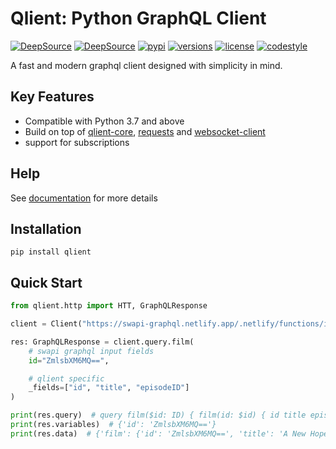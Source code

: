 # Qlient: Python GraphQL Client

[![DeepSource](https://deepsource.io/gh/qlient-org/python-qlient.svg/?label=active+issues&token=2ZJ0b1dinekjVtwgJHSy286C)](https://deepsource.io/gh/qlient-org/python-qlient/?ref=repository-badge)
[![DeepSource](https://deepsource.io/gh/qlient-org/python-qlient.svg/?label=resolved+issues&token=2ZJ0b1dinekjVtwgJHSy286C)](https://deepsource.io/gh/qlient-org/python-qlient/?ref=repository-badge)
[![pypi](https://img.shields.io/pypi/v/qlient.svg)](https://pypi.python.org/pypi/qlient)
[![versions](https://img.shields.io/pypi/pyversions/qlient.svg)](https://github.com/qlient-org/python-qlient)
[![license](https://img.shields.io/github/license/qlient-org/python-qlient.svg)](https://github.com/qlient-org/python-qlient/blob/master/LICENSE)
[![codestyle](https://img.shields.io/badge/code%20style-black-black)](https://github.com/psf/black)

A fast and modern graphql client designed with simplicity in mind.

## Key Features

* Compatible with Python 3.7 and above
* Build on top of [qlient-core](https://github.com/qlient-org/python-qlient-core), [requests](https://github.com/psf/requests) and [websocket-client](https://github.com/websocket-client/websocket-client/)
* support for subscriptions

## Help

See [documentation](https://qlient-org.github.io/python-qlient/) for more details

## Installation

```shell script
pip install qlient
```

## Quick Start

````python
from qlient.http import HTT, GraphQLResponse

client = Client("https://swapi-graphql.netlify.app/.netlify/functions/index")

res: GraphQLResponse = client.query.film(
    # swapi graphql input fields
    id="ZmlsbXM6MQ==",

    # qlient specific
    _fields=["id", "title", "episodeID"]
)

print(res.query)  # query film($id: ID) { film(id: $id) { id title episodeID } }
print(res.variables)  # {'id': 'ZmlsbXM6MQ=='}
print(res.data)  # {'film': {'id': 'ZmlsbXM6MQ==', 'title': 'A New Hope', 'episodeID': 4}}
````
